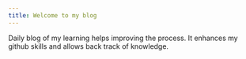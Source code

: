 ```yaml
---
title: Welcome to my blog
---
```


Daily blog of my learning helps improving the process. It enhances my github skills and allows back track of knowledge.
